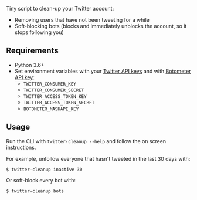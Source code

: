 Tiny script to clean-up your Twitter account:

* Removing users that have not been tweeting for a while
* Soft-blocking bots (blocks and immediately unblocks the account, so it stops following you)

## Requirements


* Python 3.6+
* Set environment variables with your [Twitter API keys](https://apps.twitter.com/) and with [Botometer API key](https://rapidapi.com/OSoMe/api/botometer):
    * `TWITTER_CONSUMER_KEY`
    * `TWITTER_CONSUMER_SECRET`
    * `TWITTER_ACCESS_TOKEN_KEY`
    * `TWITTER_ACCESS_TOKEN_SECRET`
    * `BOTOMETER_MASHAPE_KEY`

Usage
-----

Run the CLI with `twitter-cleanup --help` and follow the on screen instructions.

For example, unfollow everyone that hasn't tweeted in the last 30 days with:

```console
$ twitter-cleanup inactive 30
```

Or soft-block every bot with:

```
$ twitter-cleanup bots
```
